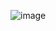 ![image](https://user-images.githubusercontent.com/63524824/125389541-2ee7c080-e3c3-11eb-935c-244375d1d52f.png)

